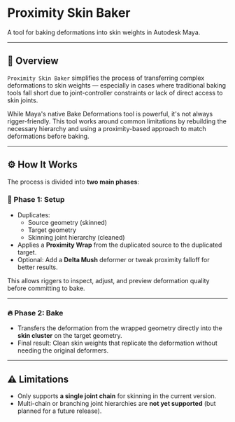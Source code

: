 # Proximity Skin Baker

A tool for baking deformations into skin weights in Autodesk Maya.

---

## 🧩 Overview

`Proximity Skin Baker` simplifies the process of transferring complex deformations to skin weights — especially in cases where traditional baking tools fall short due to joint-controller constraints or lack of direct access to skin joints.

While Maya's native Bake Deformations tool is powerful, it's not always rigger-friendly. This tool works around common limitations by rebuilding the necessary hierarchy and using a proximity-based approach to match deformations before baking.

---

## ⚙️ How It Works

The process is divided into **two main phases**:

### 🔧 Phase 1: Setup
- Duplicates:
  - Source geometry (skinned)
  - Target geometry
  - Skinning joint hierarchy (cleaned)
- Applies a **Proximity Wrap** from the duplicated source to the duplicated target.
- Optional: Add a **Delta Mush** deformer or tweak proximity falloff for better results.

This allows riggers to inspect, adjust, and preview deformation quality before committing to bake.

---

### 🔥 Phase 2: Bake
- Transfers the deformation from the wrapped geometry directly into the **skin cluster** on the target geometry.
- Final result: Clean skin weights that replicate the deformation without needing the original deformers.

---

## ⚠️ Limitations

- Only supports **a single joint chain** for skinning in the current version.
- Multi-chain or branching joint hierarchies are **not yet supported** (but planned for a future release).

